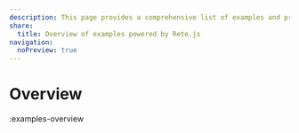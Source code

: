 ```yaml
---
description: This page provides a comprehensive list of examples and previews showcasing various types of node editors or visual workflows that have been created using Rete.js
share:
  title: Overview of examples powered by Rete.js
navigation:
  noPreview: true
---
```


# Overview

:examples-overview
